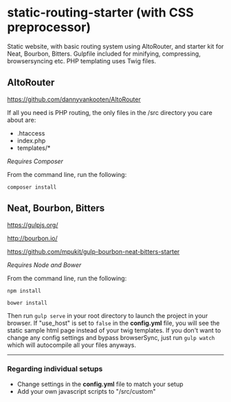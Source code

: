 # static-routing-starter (with CSS preprocessor)
Static website, with basic routing system using AltoRouter, and starter kit for Neat, Bourbon, Bitters.  Gulpfile included for minifying, compressing, browsersyncing etc. PHP templating uses Twig files.


## AltoRouter

https://github.com/dannyvankooten/AltoRouter

If all you need is PHP routing, the only files in the /src directory you care about are:

- .htaccess
- index.php
- templates/*

*Requires Composer*

From the command line, run the following:

`composer install`


## Neat, Bourbon, Bitters

https://gulpjs.org/

http://bourbon.io/

https://github.com/mpukit/gulp-bourbon-neat-bitters-starter

*Requires Node and Bower*

From the command line, run the following:

`npm install`

`bower install`

Then run `gulp serve` in your root directory to launch the project in your browser. If "use_host" is set to `false` in the **config.yml** file, you will see the static sample html page instead of your twig templates.  If you don't want to change any config settings and bypass browserSync, just run `gulp watch` which will autocompile all your files anyways.

---

### Regarding individual setups

- Change settings in the **config.yml** file to match your setup
- Add your own javascript scripts to "/src/custom"

